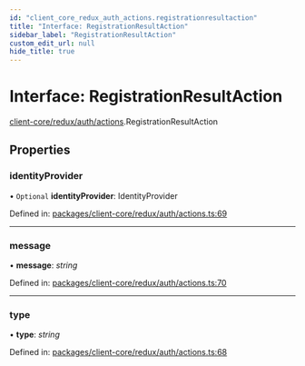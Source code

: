 ```yaml
---
id: "client_core_redux_auth_actions.registrationresultaction"
title: "Interface: RegistrationResultAction"
sidebar_label: "RegistrationResultAction"
custom_edit_url: null
hide_title: true
---
```


# Interface: RegistrationResultAction

[client-core/redux/auth/actions](../modules/client_core_redux_auth_actions.md).RegistrationResultAction

## Properties

### identityProvider

• `Optional` **identityProvider**: IdentityProvider

Defined in: [packages/client-core/redux/auth/actions.ts:69](https://github.com/xr3ngine/xr3ngine/blob/5a0f83ed8/packages/client-core/redux/auth/actions.ts#L69)

___

### message

• **message**: *string*

Defined in: [packages/client-core/redux/auth/actions.ts:70](https://github.com/xr3ngine/xr3ngine/blob/5a0f83ed8/packages/client-core/redux/auth/actions.ts#L70)

___

### type

• **type**: *string*

Defined in: [packages/client-core/redux/auth/actions.ts:68](https://github.com/xr3ngine/xr3ngine/blob/5a0f83ed8/packages/client-core/redux/auth/actions.ts#L68)
